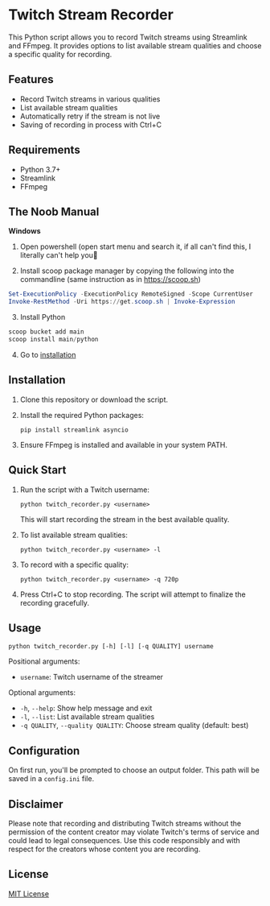 # Twitch Stream Recorder

This Python script allows you to record Twitch streams using Streamlink and FFmpeg. It provides options to list available stream qualities and choose a specific quality for recording.

## Features

- Record Twitch streams in various qualities
- List available stream qualities
- Automatically retry if the stream is not live
- Saving of recording in process with Ctrl+C

## Requirements

- Python 3.7+
- Streamlink
- FFmpeg

## The Noob Manual

**Windows**

1. Open powershell (open start menu and search it, if all can't find this, I literally can't help you🤣

2. Install scoop package manager by copying the following into the commandline (same instruction as in https://scoop.sh)
```powershell
Set-ExecutionPolicy -ExecutionPolicy RemoteSigned -Scope CurrentUser
Invoke-RestMethod -Uri https://get.scoop.sh | Invoke-Expression
```

3. Install Python
```powershell
scoop bucket add main
scoop install main/python
```

4. Go to [installation](#installation)

## Installation

1. Clone this repository or download the script.
2. Install the required Python packages:

   ```
   pip install streamlink asyncio
   ```

3. Ensure FFmpeg is installed and available in your system PATH.

## Quick Start

1. Run the script with a Twitch username:

   ```
   python twitch_recorder.py <username>
   ```

   This will start recording the stream in the best available quality.

2. To list available stream qualities:

   ```
   python twitch_recorder.py <username> -l
   ```

3. To record with a specific quality:

   ```
   python twitch_recorder.py <username> -q 720p
   ```

4. Press Ctrl+C to stop recording. The script will attempt to finalize the recording gracefully.

## Usage

```
python twitch_recorder.py [-h] [-l] [-q QUALITY] username
```

Positional arguments:

- `username`: Twitch username of the streamer

Optional arguments:

- `-h`, `--help`: Show help message and exit
- `-l`, `--list`: List available stream qualities
- `-q QUALITY`, `--quality QUALITY`: Choose stream quality (default: best)

## Configuration

On first run, you'll be prompted to choose an output folder. This path will be saved in a `config.ini` file.

## Disclaimer

Please note that recording and distributing Twitch streams without the permission of the content creator may violate Twitch's terms of service and could lead to legal consequences. Use this code responsibly and with respect for the creators whose content you are recording.

## License

[MIT License](LICENSE)
